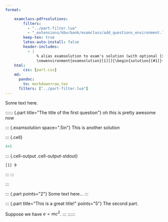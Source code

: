 ```yaml
---
format:

    examclass-pdf+solutions:
        filters:
          - "../part-filter.lua"
          - "_extensions/kburbank/examclass/add_questions_environment.lua"
        keep-tex: true
        latex-auto-install: false
        header-includes:
          - |
              % alias examsolution to exam's solution (with optional [space])
              \newenvironment{examsolution}[1][]{\begin{solution}[#1]}{\end{solution}}
    html:
        css: [part.css]
    md:
      pandoc:
        to: markdown+raw_tex
      filters: ["../part-filter.lua"]
---
```







Some text here.

:::::: {.part title="The title of the first question"}
oh this is pretty awesome now

::: {.examsolution space=".5in"}
This is another solution





::: {.cell}

```{.r .cell-code}
4+5
```

::: {.cell-output .cell-output-stdout}

```
[1] 9
```


:::
:::




:::

::: {.part points="2"}
Some text here...
:::

::: {.part title="This is a great title!" points="5"}
The second part.

Suppose we have $e=mc^2$.
:::
::::::